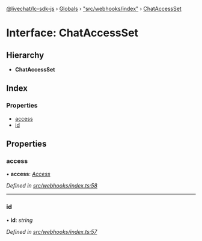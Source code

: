 [@livechat/lc-sdk-js](../README.md) › [Globals](../globals.md) › ["src/webhooks/index"](../modules/_src_webhooks_index_.md) › [ChatAccessSet](_src_webhooks_index_.chataccessset.md)

# Interface: ChatAccessSet

## Hierarchy

* **ChatAccessSet**

## Index

### Properties

* [access](_src_webhooks_index_.chataccessset.md#access)
* [id](_src_webhooks_index_.chataccessset.md#id)

## Properties

###  access

• **access**: *[Access](_src_objects_index_.access.md)*

*Defined in [src/webhooks/index.ts:58](https://github.com/livechat/lc-sdk-js/blob/8143b05/src/webhooks/index.ts#L58)*

___

###  id

• **id**: *string*

*Defined in [src/webhooks/index.ts:57](https://github.com/livechat/lc-sdk-js/blob/8143b05/src/webhooks/index.ts#L57)*
